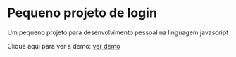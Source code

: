 # Pequeno projeto de login

Um pequeno projeto para desenvolvimento pessoal na linguagem javascript

Clique aqui para ver a demo: <a href="https://eduardo-tell.github.io/Login/">ver demo</a>

